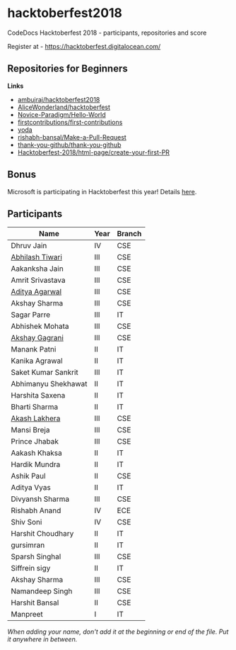 # hacktoberfest2018

CodeDocs Hacktoberfest 2018 - participants, repositories and score

Register at - https://hacktoberfest.digitalocean.com/

## Repositories for Beginners

**Links**

* [ambujraj/hacktoberfest2018](https://github.com/ambujraj/hacktoberfest2018)
* [AliceWonderland/hacktoberfest](https://github.com/AliceWonderland/hacktoberfest)
* [Novice-Paradigm/Hello-World](https://github.com/Novice-Paradigm/Hello-World) 
* [firstcontributions/first-contributions](https://github.com/firstcontributions/first-contributions)
* [yoda](https://github.com/yoda-pa/yoda)
* [rishabh-bansal/Make-a-Pull-Request](https://github.com/rishabh-bansal/Make-a-Pull-Request)
* [thank-you-github/thank-you-github](https://github.com/thank-you-github/thank-you-github)
* [Hacktoberfest-2018/html-page/create-your-first-PR](https://github.com/abhilashk433/Hacktoberfest-2018)
 
## Bonus
Microsoft is participating in Hacktoberfest this year! Details [here](https://open.microsoft.com/2018/09/18/hacktoberfest-2018-microsoft/).

## Participants

| Name | Year | Branch |
| --- | --- | --- |
| Dhruv Jain | IV | CSE |
| [Abhilash Tiwari](https://github.com/abhilashk433/) | III | CSE |
| Aakanksha Jain | III | CSE |
| Amrit Srivastava | III | CSE |
| [Aditya Agarwal](https://github.com/aditya81070) | III | CSE |
| Akshay Sharma | III | CSE |
| Sagar Parre | III | IT |
| Abhishek Mohata | III | CSE |
| [Akshay Gagrani](https://github.com/Akshaygagrani) | III | CSE |
| Manank Patni | II | IT |
| Kanika Agrawal | II | IT |
| Saket Kumar Sankrit | III | IT |
| Abhimanyu Shekhawat | II | IT |
| Harshita Saxena | II | IT |
| Bharti Sharma | II | IT |
| [Akash Lakhera](https://github.com/akashlakhera) | III | CSE |
| Mansi Breja | III | CSE |
| Prince Jhabak | III | CSE |
| Aakash Khaksa | II | IT |
| Hardik Mundra | II | IT |
| Ashik Paul | II | CSE |
| Aditya Vyas | II | IT |
| Divyansh Sharma | III | CSE |
| Rishabh Anand | IV | ECE | 
| Shiv Soni | IV | CSE |
| Harshit Choudhary | II | IT |
| gursimran | II | IT |
| Sparsh Singhal | III | CSE |
| Siffrein sigy | II | IT |
| Akshay Sharma | III | CSE |
| Namandeep Singh | III | CSE |
| Harshit Bansal | II | CSE |
| Manpreet | I | IT |

*When adding your name, don't add it at the beginning or end of the file. Put it anywhere in between.*
